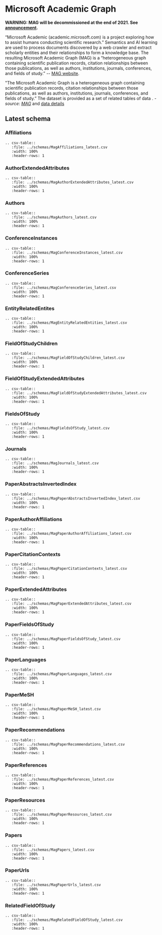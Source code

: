 # Microsoft Academic Graph

**WARNING: MAG will be decommissioned at the end of 2021. See [announcement](https://www.microsoft.com/en-us/research/project/academic/articles/microsoft-academic-to-expand-horizons-with-community-driven-approach).** 

“Microsoft Academic (academic.microsoft.com) is a project exploring how to assist humans
conducting scientific research.” Semantics and AI learning are used to process documents
discovered by a web crawler and extract scholarly entities and their relationships to form
a knowledge base. The resulting Microsoft Academic Graph (MAG) is a “heterogeneous graph
containing scientific publication records, citation relationships between those publications,
as well as authors, institutions, journals, conferences, and fields of study.”
-- [MAG website](https://academic.microsoft.com/home).

"The Microsoft Academic Graph is a heterogeneous graph containing scientific publication 
records, citation relationships between those publications, as well as authors, institutions, 
journals, conferences, and fields of study.”
The dataset is provided as a set of related tables of data
. _- source: [MAG](https://www.microsoft.com/en-us/research/project/microsoft-academic-graph/
)_ 
and [data details](https://docs.microsoft.com/en-us/academic-services/graph/reference-data-schema
)

## Latest schema
### Affiliations
``` eval_rst
.. csv-table::
   :file: ../schemas/MagAffiliations_latest.csv
   :width: 100%
   :header-rows: 1
```
### AuthorExtendedAttributes
``` eval_rst
.. csv-table::
   :file: ../schemas/MagAuthorExtendedAttributes_latest.csv
   :width: 100%
   :header-rows: 1
```
### Authors
``` eval_rst
.. csv-table::
   :file: ../schemas/MagAuthors_latest.csv
   :width: 100%
   :header-rows: 1
```
### ConferenceInstances
``` eval_rst
.. csv-table::
   :file: ../schemas/MagConferenceInstances_latest.csv
   :width: 100%
   :header-rows: 1
```
### ConferenceSeries
``` eval_rst
.. csv-table::
   :file: ../schemas/MagConferenceSeries_latest.csv
   :width: 100%
   :header-rows: 1
```
### EntityRelatedEntites
``` eval_rst
.. csv-table::
   :file: ../schemas/MagEntityRelatedEntities_latest.csv
   :width: 100%
   :header-rows: 1
```

### FieldOfStudyChildren
``` eval_rst
.. csv-table::
   :file: ../schemas/MagFieldOfStudyChildren_latest.csv
   :width: 100%
   :header-rows: 1
```
### FieldOfStudyExtendedAttributes
``` eval_rst
.. csv-table::
   :file: ../schemas/MagFieldOfStudyExtendedAttributes_latest.csv
   :width: 100%
   :header-rows: 1
```
### FieldsOfStudy
``` eval_rst
.. csv-table::
   :file: ../schemas/MagFieldsOfStudy_latest.csv
   :width: 100%
   :header-rows: 1
```
### Journals
``` eval_rst
.. csv-table::
   :file: ../schemas/MagJournals_latest.csv
   :width: 100%
   :header-rows: 1
```
### PaperAbstractsInvertedIndex
``` eval_rst
.. csv-table::
   :file: ../schemas/MagPaperAbstractsInvertedIndex_latest.csv
   :width: 100%
   :header-rows: 1
```
### PaperAuthorAffiliations
``` eval_rst
.. csv-table::
   :file: ../schemas/MagPaperAuthorAffiliations_latest.csv
   :width: 100%
   :header-rows: 1
```
### PaperCitationContexts
``` eval_rst
.. csv-table::
   :file: ../schemas/MagPaperCitationContexts_latest.csv
   :width: 100%
   :header-rows: 1
```
### PaperExtendedAttributes
``` eval_rst
.. csv-table::
   :file: ../schemas/MagPaperExtendedAttributes_latest.csv
   :width: 100%
   :header-rows: 1
```

### PaperFieldsOfStudy
``` eval_rst
.. csv-table::
   :file: ../schemas/MagPaperFieldsOfStudy_latest.csv
   :width: 100%
   :header-rows: 1
```
### PaperLanguages
``` eval_rst
.. csv-table::
   :file: ../schemas/MagPaperLanguages_latest.csv
   :width: 100%
   :header-rows: 1
```
### PaperMeSH
``` eval_rst
.. csv-table::
   :file: ../schemas/MagPaperMeSH_latest.csv
   :width: 100%
   :header-rows: 1
```
### PaperRecommendations
``` eval_rst
.. csv-table::
   :file: ../schemas/MagPaperRecommendations_latest.csv
   :width: 100%
   :header-rows: 1
```
### PaperReferences
``` eval_rst
.. csv-table::
   :file: ../schemas/MagPaperReferences_latest.csv
   :width: 100%
   :header-rows: 1
```
### PaperResources
``` eval_rst
.. csv-table::
   :file: ../schemas/MagPaperResources_latest.csv
   :width: 100%
   :header-rows: 1
```
### Papers
``` eval_rst
.. csv-table::
   :file: ../schemas/MagPapers_latest.csv
   :width: 100%
   :header-rows: 1
```
### PaperUrls
``` eval_rst
.. csv-table::
   :file: ../schemas/MagPaperUrls_latest.csv
   :width: 100%
   :header-rows: 1
```
### RelatedFieldOfStudy
``` eval_rst
.. csv-table::
   :file: ../schemas/MagRelatedFieldOfStudy_latest.csv
   :width: 100%
   :header-rows: 1